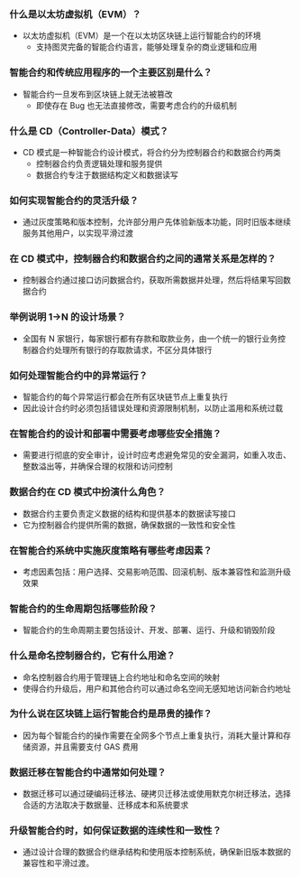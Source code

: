 ### 什么是以太坊虚拟机（EVM）？

- 以太坊虚拟机（EVM）是一个在以太坊区块链上运行智能合约的环境
  - 支持图灵完备的智能合约语言，能够处理复杂的商业逻辑和应用

### 智能合约和传统应用程序的一个主要区别是什么？

- 智能合约一旦发布到区块链上就无法被篡改
  - 即使存在 Bug 也无法直接修改，需要考虑合约的升级机制

### 什么是 CD（Controller-Data）模式？

- CD 模式是一种智能合约设计模式，将合约分为控制器合约和数据合约两类
  - 控制器合约负责逻辑处理和服务提供
  - 数据合约专注于数据结构定义和数据读写

### 如何实现智能合约的灵活升级？

- 通过灰度策略和版本控制，允许部分用户先体验新版本功能，同时旧版本继续服务其他用户，以实现平滑过渡

### 在 CD 模式中，控制器合约和数据合约之间的通常关系是怎样的？

- 控制器合约通过接口访问数据合约，获取所需数据并处理，然后将结果写回数据合约

### 举例说明 1->N 的设计场景？

- 全国有 N 家银行，每家银行都有存款和取款业务，由一个统一的银行业务控制器合约处理所有银行的存取款请求，不区分具体银行

### 如何处理智能合约中的异常运行？

- 智能合约的每个异常运行都会在所有区块链节点上重复执行
- 因此设计合约时必须包括错误处理和资源限制机制，以防止滥用和系统过载

### 在智能合约的设计和部署中需要考虑哪些安全措施？

- 需要进行彻底的安全审计，设计时应考虑避免常见的安全漏洞，如重入攻击、整数溢出等，并确保合理的权限和访问控制

### 数据合约在 CD 模式中扮演什么角色？

- 数据合约主要负责定义数据的结构和提供基本的数据读写接口
- 它为控制器合约提供所需的数据，确保数据的一致性和安全性

### 在智能合约系统中实施灰度策略有哪些考虑因素？

- 考虑因素包括：用户选择、交易影响范围、回滚机制、版本兼容性和监测升级效果

### 智能合约的生命周期包括哪些阶段？

- 智能合约的生命周期主要包括设计、开发、部署、运行、升级和销毁阶段

### 什么是命名控制器合约，它有什么用途？

- 命名控制器合约用于管理链上合约地址和命名空间的映射
- 使得合约升级后，用户和其他合约可以通过命名空间无感知地访问新合约地址

### 为什么说在区块链上运行智能合约是昂贵的操作？

- 因为每个智能合约的操作需要在全网多个节点上重复执行，消耗大量计算和存储资源，并且需要支付 GAS 费用

### 数据迁移在智能合约中通常如何处理？

- 数据迁移可以通过硬编码迁移法、硬拷贝迁移法或使用默克尔树迁移法，选择合适的方法取决于数据量、迁移成本和系统要求

### 升级智能合约时，如何保证数据的连续性和一致性？

- 通过设计合理的数据合约继承结构和使用版本控制系统，确保新旧版本数据的兼容性和平滑过渡。
